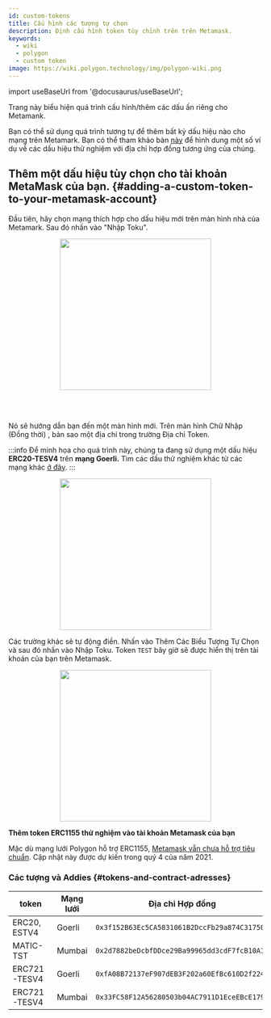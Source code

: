 ```yaml
---
id: custom-tokens
title: Cấu hình các tượng tự chọn
description: Định cấu hình token tùy chỉnh trên trên Metamask.
keywords:
  - wiki
  - polygon
  - custom token
image: https://wiki.polygon.technology/img/polygon-wiki.png
---
```


import useBaseUrl from '@docusaurus/useBaseUrl';

Trang này biểu hiện quá trình cấu hình/thêm các dấu ấn riêng cho Metamank.

Bạn có thể sử dụng quá trình tương tự để thêm bất kỳ dấu hiệu nào cho mạng trên Metamark. Bạn có thể tham khảo bàn [này](#tokens-and-contract-adresses) để hình dung một số ví dụ về các dấu hiệu thử nghiệm với địa chỉ hợp đồng tương ứng của chúng.

## Thêm một dấu hiệu tùy chọn cho tài khoản MetaMask của bạn. {#adding-a-custom-token-to-your-metamask-account}

Đầu tiên, hãy chọn mạng thích hợp cho dấu hiệu mới trên màn hình nhà của Metamark. Sau đó nhấn vào "Nhập Toku".

<div align="center">
<img width="300" src={useBaseUrl("img/metamask/develop/add-test-token.png")} />
</div>

<br></br>

Nó sẽ hướng dẫn bạn đến một màn hình mới. Trên màn hình Chữ Nhập (Đồng thời) , bản sao một địa chỉ trong trường Địa chỉ Token.

:::info
Để minh họa cho quá trình này, chúng ta đang sử dụng một dấu hiệu **ERC20-TESV4** trên **mạng Goerli.** Tìm các dấu thử nghiệm khác từ các mạng khác [<ins>ở đây</ins>](#tokens-and-contract-adresses).
:::

<div align="center">
<img width="300" src={useBaseUrl("img/metamask/develop/token-contract-address.png")} />
</div>

Các trường khác sẽ tự động điền. Nhấn vào Thêm Các Biểu Tượng Tự Chọn và sau đó nhấn vào Nhập Toku. Token `TEST` bây giờ sẽ được hiển thị trên tài khoản của bạn trên Metamask.

<div align="center">
<img width="300" src={useBaseUrl("img/metamask/develop/added-token.png")} />
</div>

**Thêm token ERC1155 thử nghiệm vào tài khoản Metamask của bạn**

Mặc dù mạng lưới Polygon hỗ trợ ERC1155, [Metamask vẫn chưa hỗ trợ tiêu chuẩn](https://metamask.zendesk.com/hc/en-us/articles/360058488651-Does-MetaMask-support-ERC-1155-). Cập nhật này được dự kiến trong quý 4 của năm 2021.

### Các tượng và Addies {#tokens-and-contract-adresses}

| token | Mạng lưới | Địa chỉ Hợp đồng |
|---------------|---------|----------------------------------------------|
| ERC20, ESTV4 | Goerli | `0x3f152B63Ec5CA5831061B2DccFb29a874C317502` |
| MATIC-TST | Mumbai | `0x2d7882beDcbfDDce29Ba99965dd3cdF7fcB10A1e` |
| ERC721-TESV4 | Goerli | `0xfA08B72137eF907dEB3F202a60EfBc610D2f224b` |
| ERC721-TESV4 | Mumbai | `0x33FC58F12A56280503b04AC7911D1EceEBcE179c` |